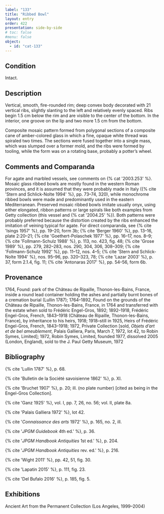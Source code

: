 ```yaml
---
label: "133"
title: "Ribbed Bowl"
layout: entry
order: 422
presentation: side-by-side
# toc: false
#menu: false 
object:
  - id: "cat-133"
---
```


## Condition

Intact.

## Description

Vertical, smooth, fire-rounded rim; deep convex body decorated with 21 vertical ribs, slightly slanting to the left and relatively evenly spaced. Ribs begin 1.5 cm below the rim and are visible to the center of the bottom. In the interior, one groove on the lip and two more 1.5 cm from the bottom.

Composite mosaic pattern formed from polygonal sections of a composite cane of amber-colored glass in which a fine, opaque white thread was spiraled two times. The sections were fused together into a single mass, which was slumped over a former mold, and the ribs were formed by tooling, while the form was on a rotating base, probably a potter’s wheel.

## Comments and Comparanda

For agate and marbled vessels, see comments on {% cat '2003.253' %}. Mosaic glass ribbed bowls are mostly found in the western Roman provinces, and it is assumed that they were probably made in Italy ({% cite 'Stern and Schlick-Nolte 1994' %}, pp. 73–74, 320), while monochrome ribbed bowls were made and predominantly used in the eastern Mediterranean. Preserved mosaic ribbed bowls imitate usually onyx, using either elongated, ribbon patterns or large spirals like both examples from Getty collection (this vessel and {% cat '2004.25' %}). Both patterns were probably preferred because the distortion created by the ribs enhanced the imitation of veining typical for agate. For direct comparanda, see {% cite 'Isings 1957' %}, pp. 19–20, form 3b; {% cite 'Berger 1960' %}, pp. 13–16, plate 2:20–21; {% cite 'Goethert-Polaschek 1977' %}, pp. 16–17, nos. 8–9; {% cite 'Follmann-Schulz 1988' %}, p. 113, no. 423, fig. 48; {% cite 'Grose 1989' %}, pp. 279, 282–283, nos. 290, 304, 306, 308–309; {% cite 'Follmann-Schulz 1992' %}, pp. 11–12, nos. 4–5; {% cite 'Stern and Schlick-Nolte 1994' %}, nos. 95–96, pp. 320–323, 78; {% cite 'Lazar 2003' %}, p. 37, form 2.1.4, fig. 11; {% cite 'Antonaras 2017' %}, pp. 54–56, form 6b.

## Provenance

1764, Found: park of the Château de Ripaille, Thonon-les-Bains, France, inside a round lead container holding the ashes and partially burnt bones of a cremation burial (Lullin 1787); 1764–1892, Found on the grounds of the Château de Ripaille, Thonon-les-Bains, France, in 1764 and transferred with the estate when sold to Frédéric Engel-Gros, 1892; 1892–1918, Frédéric Engel-Gros, French, 1843–1918 (Château de Ripaille, Thonon-les-Bains, France), by inheritance to his heirs, 1918; 1918–still in 1925, Heirs of Frédéric Engel-Gros, French, 1843–1918; 1972, Private Collection [sold, *Objets d’art et de bel ameublement*, Palais Galliera, Paris, March 7, 1972, lot 42, to Robin Symes, Limited]; 1972, Robin Symes, Limited, founded 1977, dissolved 2005 (London, England), sold to the J. Paul Getty Museum, 1972

## Bibliography

{% cite 'Lullin 1787' %}, p. 68.

{% cite 'Bulletin de la Société savoisienne 1862' %}, p. XI.

{% cite 'Bruchet 1907' %}, p. 20; ill. (no plate number) [cited as being in the Engel-Gros Collection].

{% cite 'Ganz 1925' %}, vol. I, pp. 7, 26, no. 56; vol. II, plate 8a.

{% cite 'Palais Galliera 1972' %}, lot 42.

{% cite '*Connaissance des arts* 1972' %}, p. 165, no. 2, ill.

{% cite '*JPGM Guidebook* 4th ed.' %}, p. 36.

{% cite '*JPGM Handbook Antiquities* 1st ed.' %}, p. 204.

{% cite '*JPGM Handbook Antiquities* rev. ed.' %}, p. 216.

{% cite 'Wight 2011' %}, pp. 42, 51, fig. 30.

{% cite 'Lapatin 2015' %}, p. 111, fig. 23.

{% cite 'Del Bufalo 2016' %}, p. 185, fig. 5.

## Exhibitions

Ancient Art from the Permanent Collection (Los Angeles, 1999–2004)